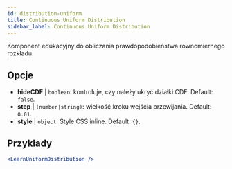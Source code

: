 ```yaml
---
id: distribution-uniform
title: Continuous Uniform Distribution
sidebar_label: Continuous Uniform Distribution
---
```


Komponent edukacyjny do obliczania prawdopodobieństwa równomiernego rozkładu.

## Opcje

* __hideCDF__ | `boolean`: kontroluje, czy należy ukryć działki CDF. Default: `false`.
* __step__ | `(number|string)`: wielkość kroku wejścia przewijania. Default: `0.01`.
* __style__ | `object`: Style CSS inline. Default: `{}`.


## Przykłady

```jsx live
<LearnUniformDistribution />
```

